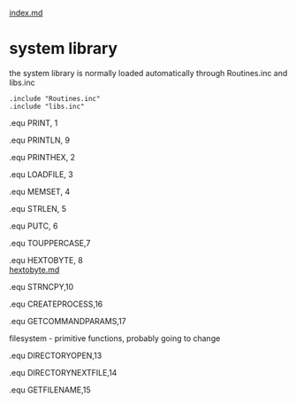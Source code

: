 [index.md](index.md)
# system library


the system library is normally loaded automatically through Routines.inc and libs.inc



```
.include "Routines.inc"
.include "libs.inc"

```



.equ PRINT,		1  

.equ PRINTLN,	9  

.equ PRINTHEX,	2  

.equ LOADFILE,	3  

.equ MEMSET,	4  

.equ STRLEN,	5  

.equ PUTC,		6  

.equ TOUPPERCASE,7  

.equ HEXTOBYTE,	8  
[hextobyte.md](hextobyte.md)

.equ STRNCPY,10  

.equ CREATEPROCESS,16  

.equ GETCOMMANDPARAMS,17  

filesystem - primitive functions, probably going to change  

.equ DIRECTORYOPEN,13 


.equ DIRECTORYNEXTFILE,14  

.equ GETFILENAME,15  
